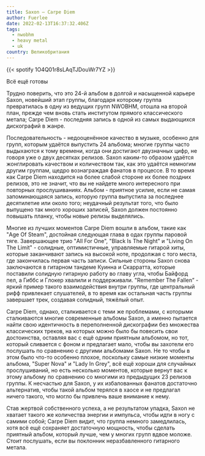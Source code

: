 ```yaml
---
title: Saxon — Carpe Diem
author: Fuerlee
date: 2022-02-13T16:37:32.406Z
tags:
  - nwobhm
  - heavy metal
  - uk
country: Великобритания
---
```

{{< spotify 1O4Q01r8sLAqTJDouWr7YZ >}}

Всё ещё готовы

Трудно поверить, что это 24-й альбом в долгой и насыщенной карьере Saxon, новейший этап группы, благодаря которому группа превратилась в одну из ведущих групп NWOBHM, отошла на второй план, прежде чем вновь стать институтом прямого классического метала; Carpe Diem - последняя запись в одной из самых выдающихся дискографий в жанре.

Последовательность - недооценённое качество в музыке, особенно для групп, которым удаётся выпустить 24 альбома; многие группы часто выдыхаются к тому времени, когда они достигают двузначных цифр, не говоря уже о двух десятках релизов. Saxon каким-то образом удаётся жонглировать качеством и количеством так, как это удаётся немногим другим группам, щедро вознаграждая фанатов в процессе.
В то время как Carpe Diem находится на более слабой стороне их более поздних релизов, это не значит, что вы не найдете много интересного при повторных прослушиваниях. Альбом - приятное усилие, если не самая запоминающаяся запись, которую группа выпустила за последнее десятилетие или около того; неудачный результат того, что было выпущено так много хороших записей, Saxon должен постоянно повышать планку, чтобы новые релизы выделялись.

Многие из лучших моментов Carpe Diem вошли в альбом, такие как "Age Of Steam", достойная следующая глава в одах группы паровой тяге. Завершающее трио "All For One", "Black Is The Night" и "Living On The Limit" - солидные, оптимистичные, управляемые гитарой хиты, которые заканчивают запись на высокой ноте, продолжая с того места, где закончилась первая часть записи. Сильные стороны Saxon снова заключаются в гитарном тандеме Куинна и Скарратта, которые поставили солидную гитарную работу во главу угла, чтобы Байфорд пел, а Гиббс и Глокер хвалили и поддерживали. "Remember The Fallen” - яркий пример такого взаимодействия внутри группы, где центральный рифф привлекает слушателей, в то время как остальная часть группы завершает трек, создавая солидный, тяжёлый опыт.

Carpe Diem, однако, сталкивается с теми же проблемами, с которыми сталкиваются многие современные альбомы Saxon, а именно пытается найти свою идентичность в переполненной дискографии без множества классических треков, на которых можно было бы повесить свои достоинства, оставляя вас с ещё одним приятным альбомом, но тот, который сливается с фоном и предлагает мало, чтобы вы захотели его послушать по сравнению с другими альбомами Saxon. Не то чтобы в этом было что-то особенно плохое, поскольку самые низкие моменты альбома, "Super Nova" и "Lady In Grey", всё ещё хороши для случайных прослушиваний, но есть несколько моментов, которые вернут вас к этому альбому по сравнению со многими из предыдущих 23 релизов группы. К несчастью для Saxon, у их избалованных фанатов достаточно альтернатив, чтобы такой альбом терялся в хаосе и не предлагал ничего такого, что могло бы привлечь ваше внимание к нему.

Став жертвой собственного успеха, а не результатом упадка, Saxon не хватает такого же количества энергии и импульса, чтобы идти в ногу с самими собой; Carpe Diem видит, что группа немного замедлилась, хотя всё ещё сохраняет достаточную мощность, чтобы сделать приятный альбом, который лучше, чем у многих групп вдвое моложе. Стоит послушать, если вы поклонник неразбавленного гитарного метала.